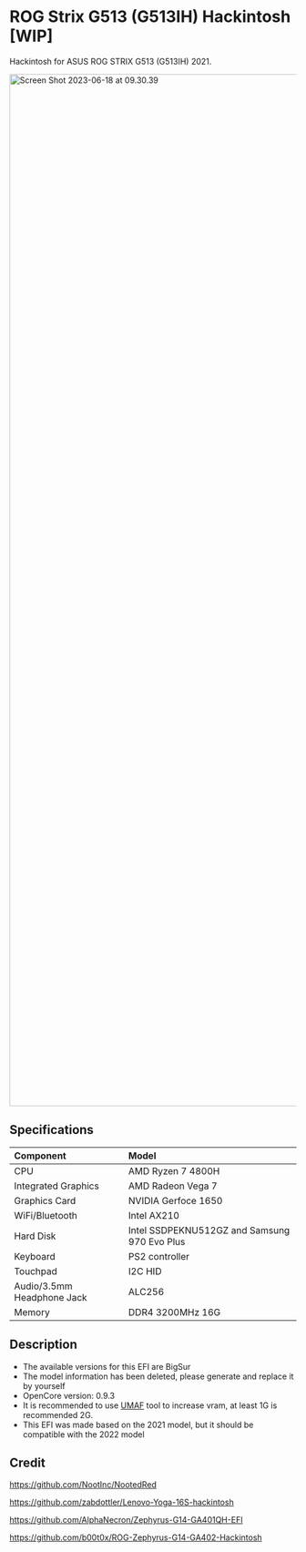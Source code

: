 # ROG Strix G513 (G513IH) Hackintosh [WIP]
Hackintosh for ASUS ROG STRIX G513 (G513IH) 2021.

<img width="1813" alt="Screen Shot 2023-06-18 at 09.30.39" src="https://i.imgur.com/PyrihFI.png">

## Specifications

| Component                  | Model                 |
| :------------------------- | :-------------------- |
| CPU                        | AMD Ryzen 7 4800H     |
| Integrated Graphics        | AMD Radeon Vega 7     |
| Graphics Card              | NVIDIA Gerfoce 1650   |
| WiFi/Bluetooth             | Intel AX210           |
| Hard Disk                  | Intel SSDPEKNU512GZ and Samsung 970 Evo Plus |
| Keyboard                   | PS2 controller        |
| Touchpad                   | I2C HID               |
| Audio/3.5mm Headphone Jack | ALC256                |
| Memory                     | DDR4 3200MHz 16G      |

## Description
- The available versions for this EFI are BigSur
- The model information has been deleted, please generate and replace it by yourself
- OpenCore version: 0.9.3
- It is recommended to use [UMAF](https://github.com/DavidS95/Smokeless_UMAF/) tool to increase vram, at least 1G is recommended 2G.
- This EFI was made based on the 2021 model, but it should be compatible with the 2022 model

## Credit

https://github.com/NootInc/NootedRed

https://github.com/zabdottler/Lenovo-Yoga-16S-hackintosh

https://github.com/AlphaNecron/Zephyrus-G14-GA401QH-EFI

https://github.com/b00t0x/ROG-Zephyrus-G14-GA402-Hackintosh
